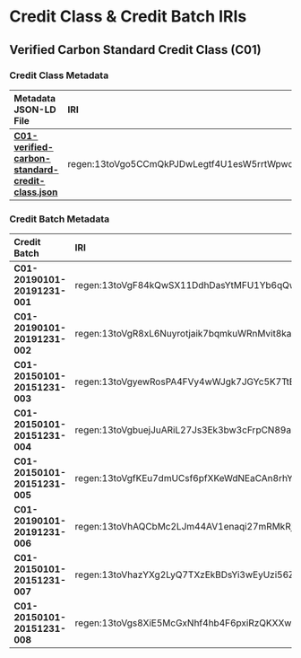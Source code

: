 # Credit Class & Credit Batch IRIs

## Verified Carbon Standard Credit Class (C01)

### Credit Class Metadata

| Metadata JSON-LD File | IRI   | Base64 encoded IRI
|:--------------------- |:------|:--------
| **[C01-verified-carbon-standard-credit-class.json](https://github.com/regen-network/regen-registry-ops/blob/main/C01/credit-class-metadata/C01-verified-carbon-standard-credit-class.json)** | regen:13toVgo5CCmQkPJDwLegtf4U1esW5rrtWpwqE6nSdp1ha9W88Rfuf5M.rdf | cmVnZW46MTN0b1ZnbzVDQ21Ra1BKRHdMZWd0ZjRVMWVzVzVycnRXcHdxRTZuU2RwMWhhOVc4OFJmdWY1TS5yZGY=


### Credit Batch Metadata

| Credit Batch | IRI | IRI Hash |
|:------------ |:---  |:------- 
| **C01-20190101-20191231-001** | regen:13toVgF84kQwSX11DdhDasYtMFU1Yb6qQwQvtv1rvH8pf5E8UTyajCX.rdf | cmVnZW46MTN0b1ZnRjg0a1F3U1gxMURkaERhc1l0TUZVMVliNnFRd1F2dHYxcnZIOHBmNUU4VVR5YWpDWC5yZGY= |
| **C01-20190101-20191231-002** | regen:13toVgR8xL6Nuyrotjaik7bqmkuWRnMvit8ka1fSBLnebzP7zUVbMJ3.rdf | cmVnZW46MTN0b1ZnUjh4TDZOdXlyb3RqYWlrN2JxbWt1V1JuTXZpdDhrYTFmU0JMbmVielA3elVWYk1KMy5yZGY= | 
| **C01-20150101-20151231-003** | regen:13toVgyewRosPA4FVy4wWJgk7JGYc5K7TtE1nHaaHQJgvb6bBLtBBTC.rdf | cmVnZW46MTN0b1ZneWV3Um9zUEE0RlZ5NHdXSmdrN0pHWWM1SzdUdEUxbkhhYUhRSmd2YjZiQkx0QkJUQy5yZGY= |
| **C01-20150101-20151231-004** | regen:13toVgbuejJuARiL27Js3Ek3bw3cFrpCN89agNL7pPksUjwQdLWnJRC.rdf | cmVnZW46MTN0b1ZnYnVlakp1QVJpTDI3SnMzRWszYnczY0ZycENOODlhZ05MN3BQa3NVandRZExXbkpSQy5yZGY= |
| **C01-20150101-20151231-005** | regen:13toVgfKEu7dmUCsf6pfXKeWdNEaCAn8rhYB45gpJzoazQ1jEpRyapb.rdf | cmVnZW46MTN0b1ZnZktFdTdkbVVDc2Y2cGZYS2VXZE5FYUNBbjhyaFlCNDVncEp6b2F6UTFqRXBSeWFwYi5yZGY= |
| **C01-20190101-20191231-006** | regen:13toVhAQCbMc2LJm44AV1enaqi27mRMkRjPJmVGdW11C4qcKuhrnGPA.rdf | cmVnZW46MTN0b1ZoQVFDYk1jMkxKbTQ0QVYxZW5hcWkyN21STWtSalBKbVZHZFcxMUM0cWNLdWhybkdQQS5yZGY= |
| **C01-20150101-20151231-007** | regen:13toVhazYXg2LyQ7TXzEkBDsYi3wEyUzi56ZB6DgmbHGyLj9gUvfWHn.rdf | cmVnZW46MTN0b1ZoYXpZWGcyTHlRN1RYekVrQkRzWWkzd0V5VXppNTZaQjZEZ21iSEd5TGo5Z1V2ZldIbi5yZGY= |
| **C01-20150101-20151231-008** | regen:13toVgs8XiE5McGxNhf4hb4F6pxiRzQKXXwNNbbCs2VSDm8BWi94dQB.rdf | cmVnZW46MTN0b1ZnczhYaUU1TWNHeE5oZjRoYjRGNnB4aVJ6UUtYWHdOTmJiQ3MyVlNEbThCV2k5NGRRQi5yZGY= |
